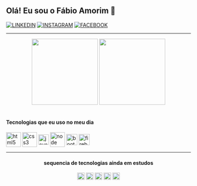## Olá! Eu sou o Fábio Amorim 👋 
<div>

[![LINKEDIN](https://img.shields.io/badge/LinkedIn-0077B5?style=for-the-badge&logo=linkedin&logoColor=black)](https://linkedin.com/in/fabio-amorim-4545011a1)
[![INSTAGRAM](https://img.shields.io/badge/Instagram-E4405F?style=for-the-badge&logo=instagram&logoColor=black)](https://instagram.com/Fabioamorim20)
[![FACEBOOK](https://img.shields.io/badge/Facebook-1877F2?style=for-the-badge&logo=facebook&logoColor=black)](https://facebook.com/fabio.amorim.988)
<hr>
</div>

<div align="center">
  <img height="180em" src="https://github-readme-stats.vercel.app/api?username=fabioamorim25&show_icons=true&theme=codeSTACKr"/>
  <img height="180em" src="https://github-readme-stats.vercel.app/api/top-langs/?username=fabioamorim25&layout=compact&langs_count=7&theme=codeSTACKr"/>
</div>

<br>

<div> 

   #### Tecnologias que eu uso no meu dia
   <img align="center" alt="html5" src="https://cdn.jsdelivr.net/gh/devicons/devicon/icons/html5/html5-original-wordmark.svg" width="40"/>
   <img align="center" alt="css3"  src="https://cdn.jsdelivr.net/gh/devicons/devicon/icons/css3/css3-original-wordmark.svg" width="40"/>
   <img align="center" alt="javascript" src="https://cdn.jsdelivr.net/gh/devicons/devicon/icons/javascript/javascript-original.svg" width="28" />      
   <img align="center" alt="node" src="https://cdn.jsdelivr.net/gh/devicons/devicon/icons/nodejs/nodejs-plain.svg" height="40"/>   
   <img align="center" alt="bootstrap" src="https://cdn.jsdelivr.net/gh/devicons/devicon/icons/bootstrap/bootstrap-original.svg" height="30"/>
   <img align="center" alt="firebase" src="https://cdn.jsdelivr.net/gh/devicons/devicon/icons/firebase/firebase-plain.svg" height="30"/>       
</div>
     
 <div align="center">  
 <hr>
 
 #### sequencia de tecnologias ainda em estudos 
   <img align="center" alt="mongo db" src="https://img.shields.io/badge/MongoDB-4EA94B?style=for-the-badge&logo=mongodb&logoColor=white" height="20">
   <img align="center" alt="react" src="https://img.shields.io/badge/React-20232A?style=for-the-badge&logo=react&logoColor=61DAFB" height="20">
   <img align="center" alt="redux" src="https://img.shields.io/badge/Redux-593D88?style=for-the-badge&logo=redux&logoColor=white" height="20">
   <img align="center" alt="jquery" src="https://img.shields.io/badge/jQuery-0769AD?style=for-the-badge&logo=jquery&logoColor=white" height="20">
   <img align="center" alt="TensorFlow" src="https://img.shields.io/badge/TensorFlow-FF6F00?style=for-the-badge&logo=tensorflow&logoColor=white" height="20">
</div>
